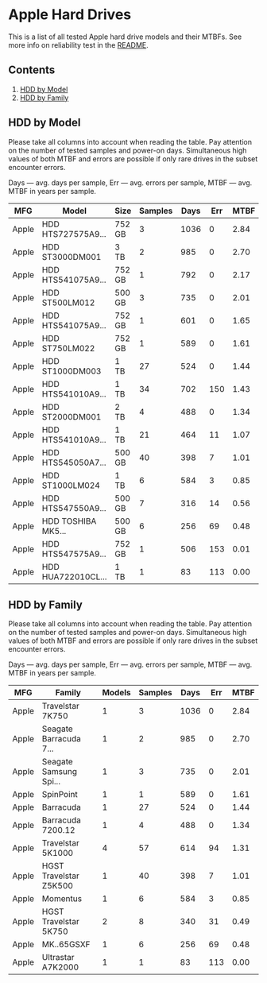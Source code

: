 Apple Hard Drives
=================

This is a list of all tested Apple hard drive models and their MTBFs. See more
info on reliability test in the [README](https://github.com/linuxhw/SMART).

Contents
--------

1. [ HDD by Model  ](#hdd-by-model)
2. [ HDD by Family ](#hdd-by-family)

HDD by Model
------------

Please take all columns into account when reading the table. Pay attention on the
number of tested samples and power-on days. Simultaneous high values of both MTBF
and errors are possible if only rare drives in the subset encounter errors.

Days — avg. days per sample,
Err  — avg. errors per sample,
MTBF — avg. MTBF in years per sample.

| MFG       | Model              | Size   | Samples | Days  | Err   | MTBF |
|-----------|--------------------|--------|---------|-------|-------|------|
| Apple     | HDD HTS727575A9... | 752 GB | 3       | 1036  | 0     | 2.84   |
| Apple     | HDD ST3000DM001    | 3 TB   | 2       | 985   | 0     | 2.70   |
| Apple     | HDD HTS541075A9... | 752 GB | 1       | 792   | 0     | 2.17   |
| Apple     | HDD ST500LM012     | 500 GB | 3       | 735   | 0     | 2.01   |
| Apple     | HDD HTS541075A9... | 752 GB | 1       | 601   | 0     | 1.65   |
| Apple     | HDD ST750LM022     | 752 GB | 1       | 589   | 0     | 1.61   |
| Apple     | HDD ST1000DM003    | 1 TB   | 27      | 524   | 0     | 1.44   |
| Apple     | HDD HTS541010A9... | 1 TB   | 34      | 702   | 150   | 1.43   |
| Apple     | HDD ST2000DM001    | 2 TB   | 4       | 488   | 0     | 1.34   |
| Apple     | HDD HTS541010A9... | 1 TB   | 21      | 464   | 11    | 1.07   |
| Apple     | HDD HTS545050A7... | 500 GB | 40      | 398   | 7     | 1.01   |
| Apple     | HDD ST1000LM024    | 1 TB   | 6       | 584   | 3     | 0.85   |
| Apple     | HDD HTS547550A9... | 500 GB | 7       | 316   | 14    | 0.56   |
| Apple     | HDD TOSHIBA MK5... | 500 GB | 6       | 256   | 69    | 0.48   |
| Apple     | HDD HTS547575A9... | 752 GB | 1       | 506   | 153   | 0.01   |
| Apple     | HDD HUA722010CL... | 1 TB   | 1       | 83    | 113   | 0.00   |

HDD by Family
-------------

Please take all columns into account when reading the table. Pay attention on the
number of tested samples and power-on days. Simultaneous high values of both MTBF
and errors are possible if only rare drives in the subset encounter errors.

Days — avg. days per sample,
Err  — avg. errors per sample,
MTBF — avg. MTBF in years per sample.

| MFG       | Family                 | Models | Samples | Days  | Err   | MTBF |
|-----------|------------------------|--------|---------|-------|-------|------|
| Apple     | Travelstar 7K750       | 1      | 3       | 1036  | 0     | 2.84   |
| Apple     | Seagate Barracuda 7... | 1      | 2       | 985   | 0     | 2.70   |
| Apple     | Seagate Samsung Spi... | 1      | 3       | 735   | 0     | 2.01   |
| Apple     | SpinPoint              | 1      | 1       | 589   | 0     | 1.61   |
| Apple     | Barracuda              | 1      | 27      | 524   | 0     | 1.44   |
| Apple     | Barracuda 7200.12      | 1      | 4       | 488   | 0     | 1.34   |
| Apple     | Travelstar 5K1000      | 4      | 57      | 614   | 94    | 1.31   |
| Apple     | HGST Travelstar Z5K500 | 1      | 40      | 398   | 7     | 1.01   |
| Apple     | Momentus               | 1      | 6       | 584   | 3     | 0.85   |
| Apple     | HGST Travelstar 5K750  | 2      | 8       | 340   | 31    | 0.49   |
| Apple     | MK..65GSXF             | 1      | 6       | 256   | 69    | 0.48   |
| Apple     | Ultrastar A7K2000      | 1      | 1       | 83    | 113   | 0.00   |
